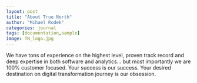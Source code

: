 ```yaml
---
layout: post
title: "About True North"
author: "Mihael Rodek"
categories: journal
tags: [documentation,sample]
image: TN_logo.jpg
---
```


We have tons of experience on the highest level, proven track record and deep expertise in both software and analytics... but most importantly we are 100% customer focused. Your success is our success. Your desired destination on digital transformation journey is our obsession.
